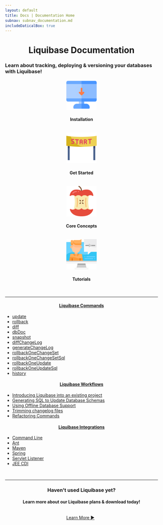 ```yaml
---
layout: default
title: Docs | Documentation Home 
subnav: subnav_documentation.md
includeDaticalBox: true
---
```

<div align="center">
<h1> Liquibase Documentation</h1>
</div>

### Learn about tracking, deploying & versioning your databases with Liquibase!

<div class="doc-tile-container">
    <div class="tile-item" align="center">
        <a href="/documentation/installation/index.html"><img src="/images/documentation/installation.png" width="100px" alt="Installation Link"></a>
        <h4>Installation</h4>
        <br>
    </div>
    <div class="tile-item" align="center">
        <a href="/get_started/index.html"><img src="/images/documentation/get-started.png" width="100px" alt="Getting Started Link"></a>
        <h4>Get Started</h4>
        <br>
    </div>
    <div class="tile-item" align="center">
        <a href="/documentation/core-concepts/index.html"><img src="/images/documentation/core-concepts.png" width="100px" alt="Core Concepts Link"></a>
        <h4>Core Concepts</h4>
        <br>
    </div>
    <div class="tile-item" align="center">
        <a href="/documentation/tutorials/index.html"><img src="/images/documentation/tutorial.png" width="100px" alt="Tutorials Link"></a>
        <h4>Tutorials</h4>
        <br>
    </div>
</div>
<hr>
<div class="docs-row">
  <div class="docs-column">
    <div align="center"><h4><u><b>Liquibase Commands</b></u></h4></div>
    <ul>
        <li><a href="update.html">update</a></li>
        <li><a href="rollback.html">rollback</a></li>
        <li><a href="diff.html">diff</a></li>
        <li><a href="dbdoc.html">dbDoc</a></li>
        <li><a href="snapshot.html">snapshot</a></li>
        <li><a href="diffChangeLog.html">diffChangeLog</a></li>
        <li><a href="generating_changelogs.html">generateChangeLog</a></li>
        <li><a href="rollbackonechangeset.html">rollbackOneChangeSet</a></li>
        <li><a href="rollbackonechangesetsql.html">rollbackOneChangeSetSql</a></li>
        <li><a href="rollbackoneupdate.html">rollbackOneUpdate</a></li>
        <li><a href="rollbackoneupdatesql.html">rollbackOneUpdateSql</a></li>
        <li><a href="history.html">history</a></li>
    </ul>
  </div>
  <div class="docs-column">
    <div align="center"><h4><u><b>Liquibase Workflows</b></u></h4></div>
    <ul>
        <li><a href="existing_project.html">Introducing Liquibase into an existing project</a></li>
        <li><a href="generate-sql-update-schemas.html">Generating SQL to Update Database Schemas</a></li>
        <li><a href="offline.html">Using Offline Database Support</a></li>
        <li><a href="trimming_changelogs.html">Trimming changelog files</a></li>
        <li><a href="/documentation/changes/index.html">Refactoring Commands</a></li>
    </ul>
  </div>
  <div class="docs-column">
    <div align="center"><h4><u><b>Liquibase Integrations</b></u></h4></div>
    <ul>
        <li><a href="command_line.html">Command Line</a></li>
        <li><a href="ant/index.html">Ant</a></li>
        <li><a href="maven/index.html">Maven</a></li>
        <li><a href="spring.html">Spring</a></li>
        <li><a href="servlet_listener.html">Servlet Listener</a></li>
        <li><a href="cdi.html">JEE CDI</a></li>
    </ul>
  </div>
</div>
<br>
<hr>
<div align="center">
<h3>Haven't used Liquibase yet?</h3>
<h4>Learn more about our Liquibase plans & download today!</h4>
<br>
</div>

<div class="cta-container" style="margin-left: auto; margin-right: auto; width: 100px; height: 50px">
<div class="cta cta--block"><a href="https://download.liquibase.org/">Learn More ►</a></div></div>

<br>

